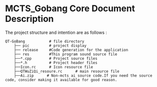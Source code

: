 # MCTS_Gobang Core Document Description
The project structure and intention are as follows : 
```
QT-GoBang 			# file directory		
    ├── pic		 	# project display
    ├── release		#Code generation for the application
    ├── res         #This program sound source file              
    ├──*.cpp	    # Project source files
    ├──*.h	        # Project header files
    ├──Icon.rc      # Icon resource file
    ├──QTWuZiQi_resoure.rc      # main resource file
    ├──Ai.zip      # Non-mcts ai source code.If you need the source code, consider making it available for good reason.
```
